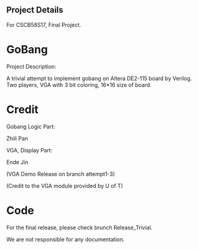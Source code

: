 
## Project Details ##

For CSCB58S17, Final Project.

# GoBang #

Project Description: 

  A trivial attempt to implement gobang on Altera DE2-115 board by Verilog. Two players, VGA with 3 bit coloring, 16*16 size of board.
  
# Credit #

Gobang Logic Part:

  Zhili Pan

VGA, Display Part:

  Ende Jin 
  
  (VGA Demo Release on branch attempt1-3)
  
  (Credit to the VGA module provided by U of T)
	
# Code #

  For the final release, please check brunch Release_Trivial.

  We are not responsible for any documentation.
